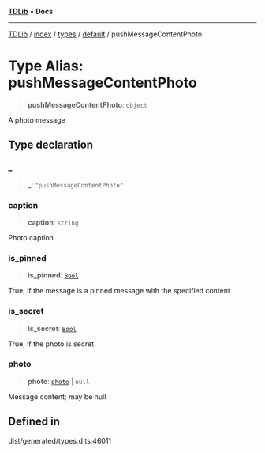 [**TDLib**](../../../../../../README.md) • **Docs**

***

[TDLib](../../../../../../modules.md) / [index](../../../../../README.md) / [types](../../../README.md) / [default](../README.md) / pushMessageContentPhoto

# Type Alias: pushMessageContentPhoto

> **pushMessageContentPhoto**: `object`

A photo message

## Type declaration

### \_

> **\_**: `"pushMessageContentPhoto"`

### caption

> **caption**: `string`

Photo caption

### is\_pinned

> **is\_pinned**: [`Bool`](Bool.md)

True, if the message is a pinned message with the specified content

### is\_secret

> **is\_secret**: [`Bool`](Bool.md)

True, if the photo is secret

### photo

> **photo**: [`photo`](photo.md) \| `null`

Message content; may be null

## Defined in

dist/generated/types.d.ts:46011
